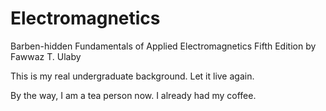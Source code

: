 # Electromagnetics
Barben-hidden
Fundamentals of Applied Electromagnetics
Fifth Edition
by Fawwaz T. Ulaby

This is my real undergraduate background.  Let it live again.  

By the way, I am a tea person now.  I already had my coffee. 
